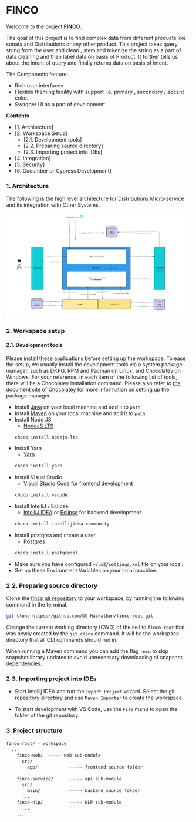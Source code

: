 # FINCO
Welcome to the project **FINCO**.

The goal of this project is to find complex data from different products like sonata and Distributions or any other product.
This project takes query string from the user and clean , stem and tokenize the string as a part of data cleaning and then label data on basis of Product.
It further tells us about the intent of query and finally returns data on basis of intent. 

The Components feature:
- Rich user interfaces
- Flexible theming facility with support i.e. primary , secondary / accent color.
- Swagger UI as a part of development.

**Contents**
<!-- prettier-ignore-start -->
<!-- TOC -->
- [1. Architecture]
- [2. Workspace Setup]
    - [2.1. Development tools]
    - [2.2. Preparing source directory]
    - [2.3. Importing project into IDEs]
- [4. Integration]
- [5. Security]
- [6. Cucumber or Cypress Development]
<!-- /TOC -->
<!-- prettier-ignore-end -->

### 1. Architecture
The following is the high level architecture for Distributions Micro-service and its integration with Other Systems.

![img.png](/readme.images/archi_dia.jpg)

### 2. Workspace setup

#### 2.1. Development tools

Please install these applications before setting up the workspace. To ease the setup, we usually install the development
tools via a system package manager, such as DKPG, RPM and Pacman on Linux, and Chocolatey on Windows. For your
reference, in each item of the following list of tools, there will be a Chocolatey installation command. Please also
refer to [the document site of Chocolatey](https://chocolatey.org/install) for more information on setting up the
package manager.
- Install [Java](https://www.oracle.com/java/technologies/downloads/) on your local machine and add it to `path`.
- Install [Maven](https://maven.apache.org/download.cgi) on your local machine and add it to `path`.
- Install Node JS
    - [NodeJS LTS](https://nodejs.org/en/download/)
  ```bash
  choco install nodejs-lts
  ```
- Install Yarn
    - [Yarn](https://yarnpkg.com/getting-started/install)
  ```bash
  choco install yarn
  ```
- Install Visual Studio
    - [Visual Studio Code](https://code.visualstudio.com/docs/setup/setup-overview) for frontend development
  ```bash
  choco install vscode
  ```
- Install IntelliJ / Eclipse
    - [IntelliJ IDEA](https://www.jetbrains.com/idea/download/) or [Eclipse](https://www.eclipse.org/downloads/) for backend
      development
  ```bash
  choco install intellijidea-community
  ```
- Install postgres and create a user.
    - [Postgres](https://www.postgresql.org/download/)
  ```bash
  choco install postgresql
  ```
- Make sure you have configured `~/.m2/settings.xml` file on your local.
- Set up these Environment Variables on your local machine.

<a id="markdown-32-preparing-source-directory" name="32-preparing-source-directory"></a>
### 2.2. Preparing source directory

Clone the [finco git repository](hhttps://github.com/DC-Hackathon/finco-root) to
your workspace, by running the following command in the terminal.

```bash
git clone https://github.com/DC-Hackathon/finco-root.git
```

Change the current working directory (CWD) of the sell to `finco-root` that was newly created by the `git clone`
command. It will be the workspace directory that all CLI commands should run in.


When running a Maven command you can add the flag `-nsu` to skip snapshot library updates to avoid unnecessary
downloading of snapshot dependencies.

<a id="markdown-33-importing-project-into-ides" name="33-importing-project-into-ides"></a>
### 2.3. Importing project into IDEs

- Start Intellij IDEA and run the `Import Project` wizard. Select the git repository directory and use `Maven Importer`
  to create the workspace.

- To start development with VS Code, use the `File` menu to open the folder of the git repository.

<a id="markdown-4-project-structure" name="4-project-structure"></a>

### 3. Project structure

    finco-root/ - workspace
      ...
        finco-web/  ----- web sub-module
          src/
            app/            ----- frontend source folder
          ...
        finco-service/      ----- api sub-module
          src/
            main/           ----- backend source folder
          ...
        finco-nlp/          ----- NLP sub-module
          ...
        ...


